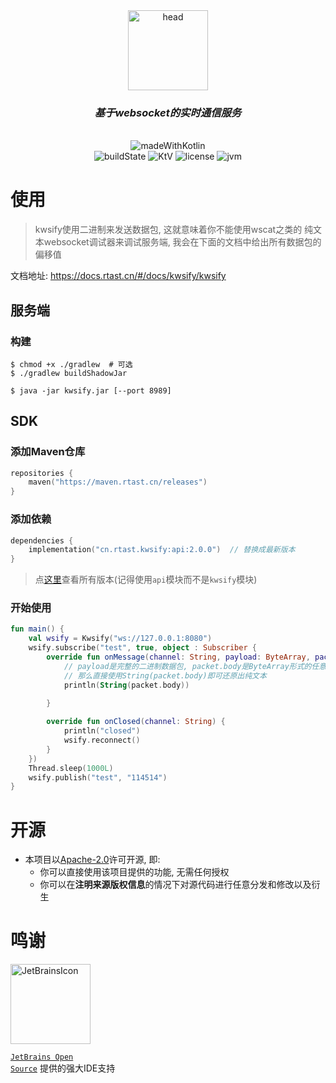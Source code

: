 <div align="center">
  <img src="https://rtakland.github.io/Static/static/kwsify.png" alt="head" width="128">
  <br>
  <h3><em>基于websocket的实时通信服务</em></h3>
  <br>
  <img src="https://rtakland.github.io/Static/static/kotlin/made-with-kotlin.svg" alt="madeWithKotlin">
  <br>
  <img src="https://img.shields.io/github/actions/workflow/status/RTAkland/kwsify/main.yml" alt="buildState">
  <img src="https://img.shields.io/badge/Kotlin-v2.0.21-pink?logo=Kotlin" alt="KtV">
  <img src="https://img.shields.io/badge/LICENSE-Apache2.0-green?logo=apache" alt="license">
  <img src="https://img.shields.io/badge/JVM-1.8+-red?logo=Openjdk&link=https://a.com" alt="jvm">

</div>

# 使用

> kwsify使用二进制来发送数据包, 这就意味着你不能使用wscat之类的
> 纯文本websocket调试器来调试服务端, 我会在下面的文档中给出所有数据包的偏移值

文档地址: https://docs.rtast.cn/#/docs/kwsify/kwsify

## 服务端

### 构建

```shell
$ chmod +x ./gradlew  # 可选
$ ./gradlew buildShadowJar
```

```shell
$ java -jar kwsify.jar [--port 8989]
```

## SDK

### 添加Maven仓库

```kotlin
repositories {
    maven("https://maven.rtast.cn/releases")
}

```

### 添加依赖

```kotlin
dependencies {
    implementation("cn.rtast.kwsify:api:2.0.0")  // 替换成最新版本
}
```

> 点[这里](https://maven.rtast.cn/#/releases/cn/rtast/kwsify/api)查看所有版本(记得使用`api`模块而不是`kwsify`模块)

### 开始使用

```kotlin
fun main() {
    val wsify = Kwsify("ws://127.0.0.1:8080")
    wsify.subscribe("test", true, object : Subscriber {
        override fun onMessage(channel: String, payload: ByteArray, packet: OutboundMessageBytesPacket) {
            // payload是完整的二进制数据包, packet.body是ByteArray形式的任意数据如果确定发送的是纯文本
            // 那么直接使用String(packet.body)即可还原出纯文本
            println(String(packet.body))
          
        }

        override fun onClosed(channel: String) {
            println("closed")
            wsify.reconnect()
        }
    })
    Thread.sleep(1000L)
    wsify.publish("test", "114514")
}
```

# 开源

- 本项目以[Apache-2.0](./LICENSE)许可开源, 即:
    - 你可以直接使用该项目提供的功能, 无需任何授权
    - 你可以在**注明来源版权信息**的情况下对源代码进行任意分发和修改以及衍生

# 鸣谢

<div>

<img src="https://resources.jetbrains.com/storage/products/company/brand/logos/jetbrains.png" alt="JetBrainsIcon" width="128">

<a href="https://www.jetbrains.com/opensource/"><code>JetBrains Open Source</code></a> 提供的强大IDE支持

</div>


